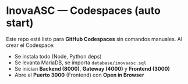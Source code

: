 # InovaASC — Codespaces (auto start)

Este repo está listo para **GitHub Codespaces** sin comandos manuales.
Al crear el Codespace:
- Se instala todo (Node, Python deps)
- Se levanta MariaDB, se importa `database/inovaasc.sql`
- Se inician **Backend (8000)**, **Gateway (4000)** y **Frontend (3000)**
- Abre el **Puerto 3000** (Frontend) con **Open in Browser**
